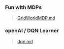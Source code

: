 ### Fun with MDPs

> <a href="https://github.com/jlm429/RL/blob/master/mdp.md">GridWorldMDP.md</a>

### openAI / DQN Learner

> <a href="https://github.com/jlm429/RL/blob/master/dqn/dqn.MD">dqn.md</a>

